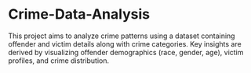 # Crime-Data-Analysis
This project aims to analyze crime patterns using a dataset containing offender and victim details along with crime categories. Key insights are derived by visualizing offender demographics (race, gender, age), victim profiles, and crime distribution.

